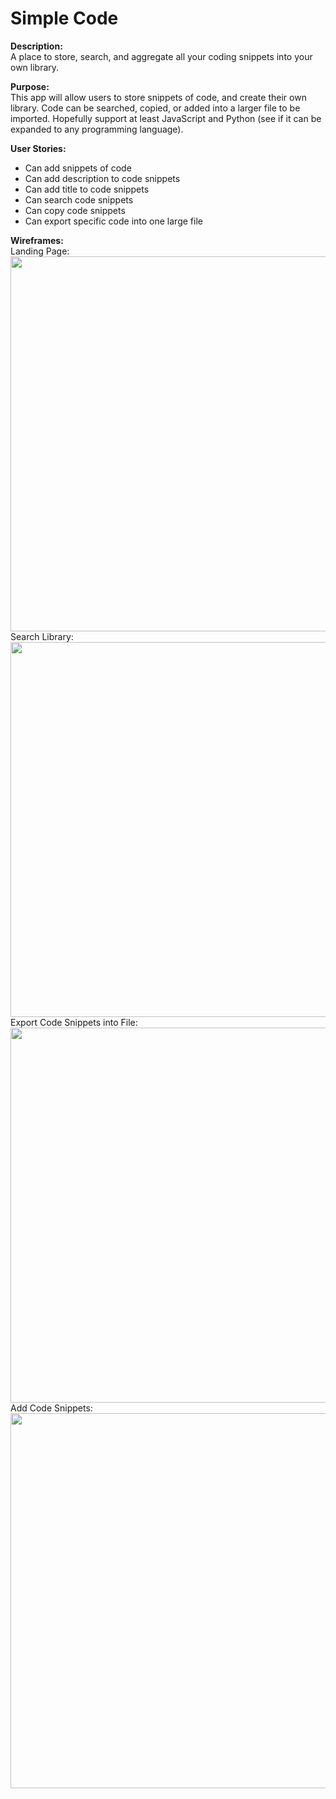 # Simple Code

<b>Description:</b>
<br/> A place to store, search, and aggregate all your coding snippets into your own library.

<b>Purpose:</b> 
<br/>This app will allow users to store snippets of code, and create their own library. Code can be searched, copied, or added into a larger file to be imported. Hopefully support at least JavaScript and Python (see if it can be expanded to any programming language).

<b>User Stories:</b>
- Can add snippets of code
- Can add description to code snippets
- Can add title to code snippets
- Can search code snippets
- Can copy code snippets
- Can export specific code into one large file


<b>Wireframes:</b>
<br/>
Landing Page:
<img src="http://i.imgur.com/Ci4OpQV.png" width="600"/>
<br/>
Search Library:
<img src="http://i.imgur.com/ebkSNA8.png" width="600"/>
<br/>
Export Code Snippets into File:
<img src="http://i.imgur.com/x47VBkr.png" width="600"/>
<br/>
Add Code Snippets:
<img src="http://i.imgur.com/VtLqxJd.png" width="600"/>
